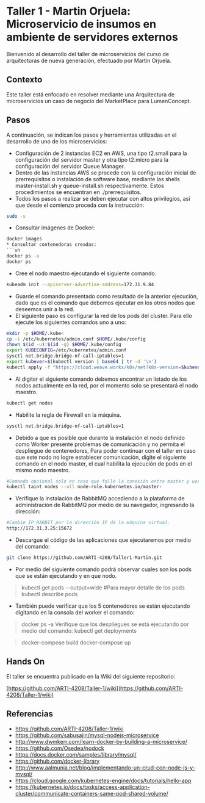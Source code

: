 # Taller 1 - Martin Orjuela: Microservicio de insumos en ambiente de servidores externos

Bienvenido al desarrollo del taller de microservicios del curso de arquitecturas de nueva generación, efectuado por Martin Orjuela.

## Contexto
Este taller está enfocado en resolver mediante una Arquitectura de microservicios un caso de negocio del MarketPlace para LumenConcept.

## Pasos
A continuación, se indican los pasos y herramientas utilizadas en el desarrollo de uno de los microservicios:

* Configuración de 2 instancias EC2 en AWS, una tipo t2.small para la configuración del servidor master y otra tipo t2.micro para la configuración del servidor Queue Manager.
* Dentro de las instancias AWS se procede con la configuración inicial de prerrequisitos o instalación de software base, mediante las shells master-install.sh y queue-install.sh respectivamente. Estos procedimientos se encuentran en ./prerrequisitos.
* Todos los pasos a realizar se deben ejecutar con altos privilegios, así que desde el comienzo proceda con la instrucción:
```sh
sudo -s
```
* Consultar imágenes de Docker:
```sh
docker images
* Consultar contenedoras creadas:
```sh
docker ps -a 
docker ps
```
* Cree el nodo maestro ejecutando el siguiente comando.
```sh
kubeadm init --apiserver-advertise-address=172.31.9.84 
```
* Guarde el comando presentado como resultado de la anterior ejecución, dado que es el comando que debemos ejecutar en los otros nodos que deseemos unir a la red.
* El siguiente paso es configurar la red de los pods del cluster. Para ello ejecute los siguientes comandos uno a uno:
```sh
mkdir -p $HOME/.kube<
cp -i /etc/kubernetes/admin.conf $HOME/.kube/config
chown $(id -u):$(id -g) $HOME/.kube/config
export KUBECONFIG=/etc/kubernetes/admin.conf
sysctl net.bridge.bridge-nf-call-iptables=1
export kubever=$(kubectl version | base64 | tr -d '\n')
kubectl apply -f "https://cloud.weave.works/k8s/net?k8s-version=$kubever"
```
* Al digitar el siguiente comando debemos encontrar un listado de los nodos actualmente en la red, por el momento solo se presentará el nodo maestro.
```sh
kubectl get nodes
```
* Habilite la regla de Firewall en la máquina.
```sh
sysctl net.bridge.bridge-nf-call-iptables=1
```
* Debido a que es posible que durante la instalación el nodo definido como Worker presente problemas de comunicación y no permita el despliegue de contenedores, Para poder continuar con el taller en caso que este nodo no logre establecer comunicación, digite el siguiente comando en el nodo master, el cual habilita la ejecución de pods en el mismo nodo maestro.
```sh
#Comando opcional solo en caso que falle la conexión entre master y worker 
kubectl taint nodes --all node-role.kubernetes.io/master- 
```
* Verifique la instalación de RabbitMQ accediendo a la plataforma de administración de RabbitMQ por medio de su navegador, ingresando la dirección:
```sh
#Cambie IP_RABBIT por la dirección IP de la máquina virtual.
http://172.31.3.25:15672
```
* Descargue el código de las aplicaciones que ejecutaremos por medio del comando:
```sh
git clone https://github.com/ARTI-4208/Taller1-Martin.git
```




* Por medio del siguiente comando podrá observar cuales son los pods que se están ejecutando y en que nodo.
> kubectl get pods --output=wide
> #Para mayor detalle de los pods
> kubectl describe pods
* También puede verificar que los 5 contenedores se están ejecutando digitando en la consola del worker el comando:
> docker ps -a
Verifique que los despliegues se está ejecutando por medio del comando:
> kubectl get deployments



> docker-compose build
> docker-compose up

## Hands On
El taller se encuentra publicado en la Wiki del siguiente repositorio:

[https://github.com/ARTI-4208/Taller-1/wiki](https://github.com/ARTI-4208/Taller-1/wiki)

## Referencias

* https://github.com/ARTI-4208/Taller-1/wiki
* https://github.com/sabusajin/mysql-nodejs-microservice
* http://www.dwmkerr.com/learn-docker-by-building-a-microservice/
* https://github.com/Osedea/nodock
* https://docs.docker.com/samples/library/mysql/
* https://github.com/docker-library
* http://www.aalmunia.net/blog/implementando-un-crud-con-node-js-y-mysql/
* https://cloud.google.com/kubernetes-engine/docs/tutorials/hello-app
* https://kubernetes.io/docs/tasks/access-application-cluster/communicate-containers-same-pod-shared-volume/

